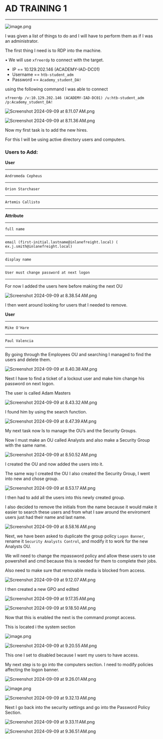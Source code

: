 # AD TRAINING 1

---

![image.png](AD%20TRAINING%201%209048ee60ba24421591209d1e49a684a3/image.png)

I was given a list of things to do and I will have to perform them as if I was an administrator.

The first thing I need is to RDP into the machine.

• We will use `xfreerdp` to connect with the target.

- IP == 10.129.202.146 (ACADEMY-IAD-DC01)
- Username == `htb-student_adm`
- Password == `Academy_student_DA!`

using the following command I was able to connect 

```
xfreerdp /v:10.129.202.146 (ACADEMY-IAD-DC01) /u:htb-student_adm /p:Academy_student_DA!
```

![Screenshot 2024-09-09 at 8.11.07 AM.png](AD%20TRAINING%201%209048ee60ba24421591209d1e49a684a3/Screenshot_2024-09-09_at_8.11.07_AM.png)

![Screenshot 2024-09-09 at 8.11.36 AM.png](AD%20TRAINING%201%209048ee60ba24421591209d1e49a684a3/Screenshot_2024-09-09_at_8.11.36_AM.png)

Now my first task is to add the new hires.

For this I will be using active directory users and computers.

### **Users to Add:**

**User**

---

```
Andromeda Cepheus
```

---

```
Orion Starchaser
```

---

```
Artemis Callisto
```

---

**Attribute**

---

```
full name
```

---

```
email (first-initial.lastname@inlanefreight.local) ( ex.j.smith@inlanefreight.local)
```

---

```
display name
```

---

```
User must change password at next logon
```

---

For now I added the users here before making the next OU

![Screenshot 2024-09-09 at 8.38.54 AM.png](AD%20TRAINING%201%209048ee60ba24421591209d1e49a684a3/Screenshot_2024-09-09_at_8.38.54_AM.png)

I then went around looking for users that I needed to remove.

**User**

---

```
Mike O'Hare
```

---

```
Paul Valencia
```

---

By going through the Employees OU and searching I managed to find the users and delete them.

![Screenshot 2024-09-09 at 8.40.38 AM.png](AD%20TRAINING%201%209048ee60ba24421591209d1e49a684a3/Screenshot_2024-09-09_at_8.40.38_AM.png)

Next I have to find a ticket of a lockout user and make him change his password on next logon.

The user is called Adam Masters

![Screenshot 2024-09-09 at 8.43.32 AM.png](AD%20TRAINING%201%209048ee60ba24421591209d1e49a684a3/Screenshot_2024-09-09_at_8.43.32_AM.png)

I found him by using the search function.

![Screenshot 2024-09-09 at 8.47.39 AM.png](AD%20TRAINING%201%209048ee60ba24421591209d1e49a684a3/Screenshot_2024-09-09_at_8.47.39_AM.png)

My next task now Is to manage the OU’s and the Security Groups.

Now I must make an OU called Analysts and also make a Security Group with the same name.

![Screenshot 2024-09-09 at 8.50.52 AM.png](AD%20TRAINING%201%209048ee60ba24421591209d1e49a684a3/Screenshot_2024-09-09_at_8.50.52_AM.png)

I created the OU and now added the users into it.

The same way I created the OU I also created the Security Group, I went into new and chose group.

![Screenshot 2024-09-09 at 8.53.17 AM.png](AD%20TRAINING%201%209048ee60ba24421591209d1e49a684a3/Screenshot_2024-09-09_at_8.53.17_AM.png)

I then had to add all the users into this newly created group.

I  also decided to remove the initials from the name because it would make it easier to search these users and from what I saw around the enviroment users just had their name and last name.

![Screenshot 2024-09-09 at 8.58.16 AM.png](AD%20TRAINING%201%209048ee60ba24421591209d1e49a684a3/Screenshot_2024-09-09_at_8.58.16_AM.png)

Next, we have been asked to duplicate the group policy `Logon Banner`, rename it `Security Analysts Control`, and modify it to work for the new Analysts OU.

We will need to change the mpassword policy and allow these users to use powershell and cmd because this is needed for them to complete their jobs.

Also need to make sure that removable media is blocked from access.

![Screenshot 2024-09-09 at 9.12.07 AM.png](AD%20TRAINING%201%209048ee60ba24421591209d1e49a684a3/Screenshot_2024-09-09_at_9.12.07_AM.png)

I then created a new GPO and edited

![Screenshot 2024-09-09 at 9.17.35 AM.png](AD%20TRAINING%201%209048ee60ba24421591209d1e49a684a3/Screenshot_2024-09-09_at_9.17.35_AM.png)

![Screenshot 2024-09-09 at 9.18.50 AM.png](AD%20TRAINING%201%209048ee60ba24421591209d1e49a684a3/Screenshot_2024-09-09_at_9.18.50_AM.png)

Now that this is enabled the next is the command prompt access.

This is located i the system section

![image.png](AD%20TRAINING%201%209048ee60ba24421591209d1e49a684a3/image%201.png)

![Screenshot 2024-09-09 at 9.20.55 AM.png](AD%20TRAINING%201%209048ee60ba24421591209d1e49a684a3/Screenshot_2024-09-09_at_9.20.55_AM.png)

This one I set to disabled because I want my users to have access.

My next step is to go into the computers section. I need to modify policies affecting the logon banner.

![Screenshot 2024-09-09 at 9.26.01 AM.png](AD%20TRAINING%201%209048ee60ba24421591209d1e49a684a3/Screenshot_2024-09-09_at_9.26.01_AM.png)

![image.png](AD%20TRAINING%201%209048ee60ba24421591209d1e49a684a3/image%202.png)

![Screenshot 2024-09-09 at 9.32.13 AM.png](AD%20TRAINING%201%209048ee60ba24421591209d1e49a684a3/Screenshot_2024-09-09_at_9.32.13_AM.png)

Next I go back into the security settings and go into the Password Policy Section.

![Screenshot 2024-09-09 at 9.33.11 AM.png](AD%20TRAINING%201%209048ee60ba24421591209d1e49a684a3/Screenshot_2024-09-09_at_9.33.11_AM.png)

![Screenshot 2024-09-09 at 9.36.51 AM.png](AD%20TRAINING%201%209048ee60ba24421591209d1e49a684a3/Screenshot_2024-09-09_at_9.36.51_AM.png)